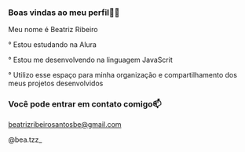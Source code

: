 ### Boas vindas ao meu perfil💜💜

Meu nome é Beatriz Ribeiro

° Estou estudando na Alura

° Estou me desenvolvendo na linguagem JavaScrit

° Utilizo esse espaço para minha organização e compartilhamento dos meus projetos desenvolvidos

### Você pode entrar em contato comigo📫

beatrizribeirosantosbe@gmail.com

@bea.tzz_

